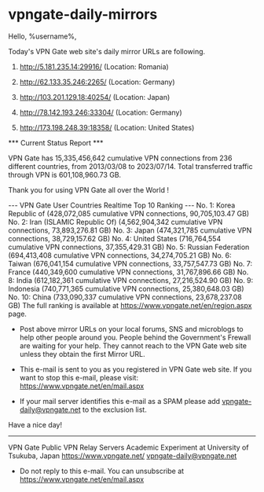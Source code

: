 # vpngate-daily-mirrors

Hello, %username%,

Today's VPN Gate web site's daily mirror URLs are following.

1. http://5.181.235.14:29916/
   (Location: Romania)

2. http://62.133.35.246:2265/
   (Location: Germany)

3. http://103.201.129.18:40254/
   (Location: Japan)

4. http://78.142.193.246:33304/
   (Location: Germany)

5. http://173.198.248.39:18358/
   (Location: United States)


*** Current Status Report ***

VPN Gate has 15,335,456,642 cumulative VPN connections from 236 different countries, from 2013/03/08 to 2023/07/14.
Total transferred traffic through VPN is 601,108,960.73 GB.

Thank you for using VPN Gate all over the World !


--- VPN Gate User Countries Realtime Top 10 Ranking ---
No. 1: Korea Republic of (428,072,085 cumulative VPN connections, 90,705,103.47 GB)
No. 2: Iran (ISLAMIC Republic Of) (4,562,904,342 cumulative VPN connections, 73,893,276.81 GB)
No. 3: Japan (474,321,785 cumulative VPN connections, 38,729,157.62 GB)
No. 4: United States (716,764,554 cumulative VPN connections, 37,355,429.31 GB)
No. 5: Russian Federation (694,413,408 cumulative VPN connections, 34,274,705.21 GB)
No. 6: Taiwan (676,041,154 cumulative VPN connections, 33,757,547.73 GB)
No. 7: France (440,349,600 cumulative VPN connections, 31,767,896.66 GB)
No. 8: India (612,182,361 cumulative VPN connections, 27,216,524.90 GB)
No. 9: Indonesia (740,771,365 cumulative VPN connections, 25,380,648.03 GB)
No. 10: China (733,090,337 cumulative VPN connections, 23,678,237.08 GB)
The full ranking is available at https://www.vpngate.net/en/region.aspx page.


* Post above mirror URLs on your local forums, SNS and microblogs
  to help other people around you.
  People behind the Government's Frewall are waiting for your help.
  They cannot reach to the VPN Gate web site
  unless they obtain the first Mirror URL.

* This e-mail is sent to you as you registered in VPN Gate web site.
  If you want to stop this e-mail, please visit:
  https://www.vpngate.net/en/mail.aspx

* If your mail server identifies this e-mail as a SPAM
  please add vpngate-daily@vpngate.net to the exclusion list.

Have a nice day!

------------------------------------------------------
VPN Gate Public VPN Relay Servers
Academic Experiment at University of Tsukuba, Japan
https://www.vpngate.net/
vpngate-daily@vpngate.net
* Do not reply to this e-mail.
  You can unsubscribe at https://www.vpngate.net/en/mail.aspx


